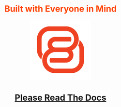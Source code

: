 <h1 align="center" style="color: orangered;">
  Built with Everyone in Mind
</h1>

<p align="center">
  <a href="http://nestjs.com/" target="blank"><img src="docs/assets/logo/icon.png" alt="Logo" width="200" height="200"></a>
</p>

<h1 align="center">
  <a href="docs/index.md" target="blank">Please Read The Docs</a>
</h1>
